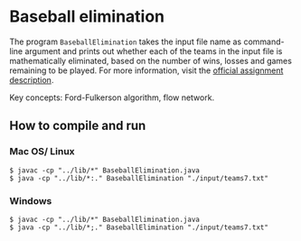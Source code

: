 # Baseball elimination

The program `BaseballElimination` takes the input file name as  command-line argument and prints out whether each of the teams in the input file is mathematically eliminated, based on the number of wins, losses and games remaining to be played. For more information, visit the [official assignment description](http://coursera.cs.princeton.edu/algs4/assignments/baseball.html).

Key concepts: Ford-Fulkerson algorithm, flow network.

## How to compile and run

### Mac OS/ Linux

```
$ javac -cp "../lib/*" BaseballElimination.java
$ java -cp "../lib/*:." BaseballElimination "./input/teams7.txt"
```

### Windows

```
$ javac -cp "../lib/*" BaseballElimination.java
$ java -cp "../lib/*;." BaseballElimination "./input/teams7.txt"
